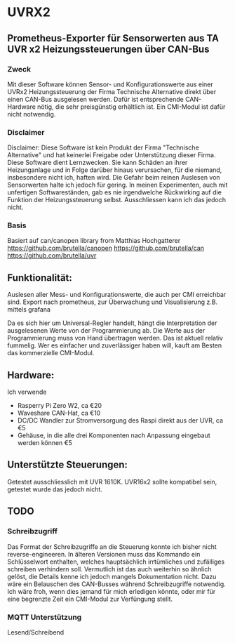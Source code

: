 # UVRX2

## Prometheus-Exporter für Sensorwerten aus TA UVR x2 Heizungssteuerungen über CAN-Bus

### Zweck

Mit dieser Software können Sensor- und Konfigurationswerte aus einer UVRx2 Heizungssteuerung der 
Firma Technische Alternative direkt über einen CAN-Bus ausgelesen werden.
Dafür ist entsprechende CAN-Hardware nötig, die sehr preisgünstig erhältlich ist. 
Ein CMI-Modul ist dafür nicht notwendig. 

### Disclaimer

Disclaimer:
Diese Software ist kein Produkt der Firma "Technische Alternative" und hat keinerlei Freigabe oder Unterstützung dieser Firma. 
Diese Software dient Lernzwecken. Sie kann Schäden an ihrer Heizunganlage und in Folge darüber hinaus verursachen, für die niemand, insbesondere nicht ich, haften wird. Die Gefahr beim reinen Auslesen von Sensorwerten halte ich jedoch für gering. In meinen Experimenten, auch mit unfertigen Softwareständen, gab es nie irgendwelche Rückwirking auf die Funktion der Heizungssteuerung selbst. Ausschliessen kann ich das jedoch nicht.

### Basis

Basiert auf can/canopen library from Matthias Hochgatterer 
https://github.com/brutella/canopen
https://github.com/brutella/can
https://github.com/brutella/uvr

## Funktionalität:
Auslesen aller Mess- und Konfigurationswerte, die auch per CMI erreichbar sind.
Export nach prometheus, zur Überwachung und Visualisierung z.B. mittels grafana

Da es sich hier um Universal-Regler handelt, hängt die Interpretation der ausgelesenen Werte von der Programmierung ab. Die Werte aus der Programmierung muss von Hand übertragen werden. Das ist aktuell relativ fummelig. Wer es einfacher und zuverlässiger haben will, kauft am Besten das kommerzielle CMI-Modul.

## Hardware: 
Ich verwende
- Rasperry Pi Zero W2, ca €20
- Waveshare CAN-Hat, ca €10
- DC/DC Wandler zur Stromversorgung des Raspi direkt aus der UVR, ca €5
- Gehäuse, in die alle drei Komponenten nach Anpassung eingebaut werden können €5

## Unterstützte Steuerungen: 

Getestet ausschliesslich mit UVR 1610K. UVR16x2 sollte kompatibel sein, getestet wurde das jedoch nicht.

## TODO

### Schreibzugriff

Das Format der Schreibzugriffe an die Steuerung konnte ich bisher nicht reverse-engineeren. In älteren Versionen muss das Kommando ein Schlüsselwort enthalten, welches hauptsächlich irrtümliches und zufälliges schreiben verhindern soll. Vermutlich ist das auch weiterhin so ähnlich gelöst, die Details kenne ich jedoch mangels Dokumentation nicht. Dazu wäre ein Belauschen des CAN-Busses während Schreibzugriffe notwendig.
Ich wäre froh, wenn dies jemand für mich erledigen könnte, oder mir für eine begrenzte Zeit ein CMI-Modul zur Verfüngung stellt. 

### MQTT Unterstützung 

Lesend/Schreibend

